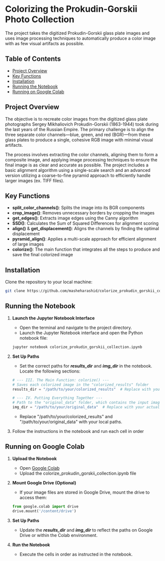 # Colorizing the Prokudin-Gorskii Photo Collection

The project takes the digitized Prokudin-Gorskii glass plate images and uses image processing techniques to automatically produce a color image with as few visual artifacts as possible.

## Table of Contents

- [Project Overview](#project-overview)
- [Key Functions](#key-functions)
- [Installation](#installation)
- [Running the Notebook](#running=the=notebook)
- [Running on Google Colab](#running-on-google-colab)

## Project Overview

The objective is to recreate color images from the digitized glass plate photographs Sergey Mikhaliovich Prokudin-Gorskii (1863-1944) took during the last years of the Russian Empire. The primary challenge is to align the three separate color channels—blue, green, and red (BGR)—from these glass plates to produce a single, cohesive RGB image with minimal visual artifacts. 

The process involves extracting the color channels, aligning them to form a composite image, and applying image processing techniques to ensure the final image is as clear and accurate as possible. The project includes a basic alignment algorithm using a single-scale search and an advanced version utilizing a coarse-to-fine pyramid approach to efficiently handle larger images (ex. TIFF files).

## Key Functions

- **split_color_channels()**: Splits the image into its BGR components
- **crop_image()**: Removes unnecessary borders by cropping the images
- **get_edges()**: Extracts image edges using the Canny algorithm
- **SSD()**: Calculates the Sum of Squared Differences for alignment scoring
- **align()** & **get_displacement()**: Aligns the channels by finding the optimal displacement
- **pyramid_align()**: Applies a multi-scale approach for efficient alignment of large images
- **colorize()**: The main function that integrates all the steps to produce and save the final colorized image

## Installation 

Clone the repository to your local machine:
```bash
git clone https://github.com/masheharashid/colorize_prokudin_gorskii_collection.git
```

## Running the Notebook

1. **Launch the Jupyter Notebook Interface**
   - Open the terminal and navigate to the project directory.
   - Launch the Jupyter Notebook interface and open the Python notebook file:
     
   ```bash
   jupyter notebook colorize_prokudin_gorskii_collection.ipynb
   ```
   
3. **Set Up Paths**
   - Set the correct paths for ***results_dir*** and ***img_dir*** in the notebook. Locate the following sections:

   ```python
   # --- III. The Main Function: colorize() ---
   # Saves each colorized image in the "colorized_results" folder 
   results_dir = "/path/to/your/colorized_results"  # Replace with your actual file path
   
   # --- IV. Putting Everything Together ---
   # Path to the "original_data" folder, which contains the input images 
   img_dir = "/path/to/your/original_data"  # Replace with your actual file path
   ```
   - Replace "/path/to/your/colorized_results" and "/path/to/your/original_data" with your local paths.

4. Follow the instructions in the notebook and run each cell in order

## Running on Google Colab
   
1. **Upload the Notebook**
   - Open [Google Colab](https://colab.google/)
   - Upload the colorize_prokudin_gorskii_collection.ipynb file 

2. **Mount Google Drive (Optional)**
   - If your image files are stored in Google Drive, mount the drive to access them:

   ```python
   from google.colab import drive
   drive.mount('/content/drive')
   ```

3. **Set Up Paths**
   - Update the ***results_dir*** and ***img_dir*** to reflect the paths on Google Drive or within the Colab environment.

4. **Run the Notebook**
   - Execute the cells in order as instructed in the notebook.
